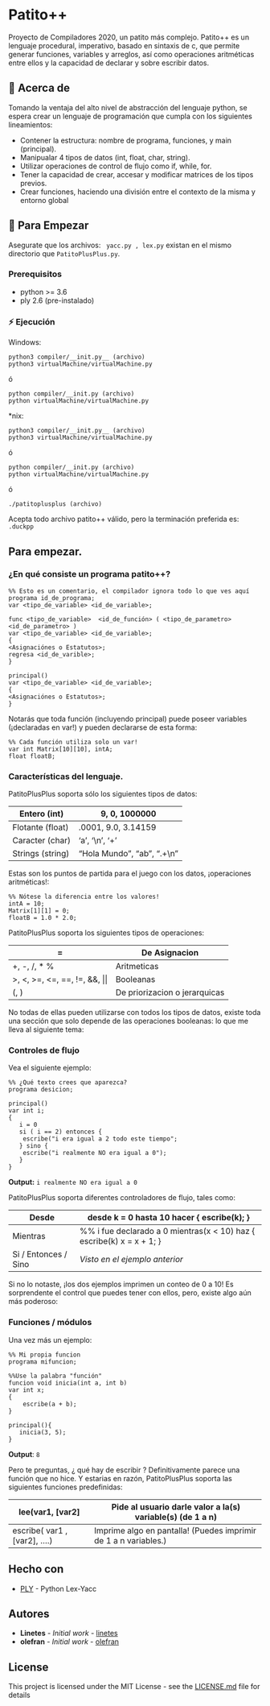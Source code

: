 # Patito++

Proyecto de Compiladores 2020, un patito más complejo.
Patito++ es un lenguaje procedural, imperativo, basado en sintaxis de c, que permite generar funciones, variables y arreglos, así como operaciones aritméticas entre ellos y la capacidad de declarar y sobre escribir datos.

##  :beginner: Acerca de
Tomando la ventaja del alto nivel de abstracción del lenguaje python, se espera crear un lenguaje de programación que cumpla con los siguientes lineamientos:

- Contener la estructura: nombre de programa, funciones, y main (principal).
- Manipualar 4 tipos de datos (int, float, char, string).
- Utilizar operaciones de control de flujo como if, while, for.
- Tener la capacidad de crear, accesar y modificar matrices de los tipos previos.
- Crear funciones, haciendo una división entre el contexto de la misma y entorno global

## :notebook: Para Empezar

Asegurate que los archivos: ``` yacc.py , lex.py``` existan en el mismo directorio que ```PatitoPlusPlus.py```.

### Prerequisitos

* python >= 3.6
* ply 2.6 (pre-instalado)

### :zap: Ejecución

Windows:
```
python3 compiler/__init.py__ (archivo)
python3 virtualMachine/virtualMachine.py
```
ó 
```
python compiler/__init.py (archivo)
python virtualMachine/virtualMachine.py
```

\*nix:
```
python3 compiler/__init.py__ (archivo)
python3 virtualMachine/virtualMachine.py
```
ó 
```
python compiler/__init.py (archivo)
python virtualMachine/virtualMachine.py
```
ó
```
./patitoplusplus (archivo)
```

Acepta todo archivo patito++ válido, pero la terminación preferida es:  ```.duckpp```



##  Para empezar.

### ¿En qué consiste un programa patito++?

```
%% Esto es un comentario, el compilador ignora todo lo que ves aquí
programa id_de_programa;
var <tipo_de_variable> <id_de_variable>;

func <tipo_de_variable>  <id_de_función> ( <tipo_de_parametro> <id_de_parametro> )
var <tipo_de_variable> <id_de_variable>;
{
<Asignaciónes o Estatutos>;
regresa <id_de_varible>;
}

principal()
var <tipo_de_variable> <id_de_variable>;
{
<Asignaciónes o Estatutos>;
}
```

Notarás que toda función (incluyendo principal) puede poseer variables (¡declaradas en var!) y pueden declararse de esta forma:

```
%% Cada función utiliza solo un var! 
var int Matrix[10][10], intA;
float floatB;
```

### Características del lenguaje.

PatitoPlusPlus soporta sólo los siguientes tipos de datos:

| Entero (int)     | 9, 0, 1000000              |
|------------------|----------------------------|
| Flotante (float) | .0001, 9.0, 3.14159        |
| Caracter (char)  | ‘a’, ‘\n’, ‘+’             |
| Strings (string) | “Hola Mundo”, “ab”, “.+\n” |


Estas son los puntos de partida para el juego con los datos, ¡operaciones aritméticas!: 

```
%% Nótese la diferencia entre los valores!
intA = 10;
Matrix[1][1] = 0;
floatB = 1.0 * 2.0;
```

PatitoPlusPlus soporta los siguientes tipos de operaciones:

| =                              |   De Asignacion                |
|--------------------------------|--------------------------------|
| +, -, /, * %                   | Aritmeticas                    |
| >, <, >=, <=, ==, !=, &&, \|\| | Booleanas                      |
| (, )                           |  De priorizacion o jerarquicas |


No todas de ellas pueden utilizarse con todos los tipos de datos, existe toda una sección que solo depende de las operaciones booleanas: lo que me lleva al siguiente tema: 

### Controles de flujo

Vea el siguiente ejemplo:

```
%% ¿Qué texto crees que aparezca?
programa desicion;

principal()
var int i;
{
   i = 0
   si ( i == 2) entonces {
    escribe("i era igual a 2 todo este tiempo";
   } sino {
    escribe("i realmente NO era igual a 0");
   }
}
```
**Output:** ``` i realmente NO era igual a 0 ```

PatitoPlusPlus soporta diferentes controladores de flujo, tales como:

| Desde                |   desde k = 0 hasta 10 hacer { escribe(k); }                          |
|----------------------|-----------------------------------------------------------------------|
| Mientras             | %% i fue declarado a 0 mientras(x < 10) haz { escribe(k) x = x + 1; } |
| Si / Entonces / Sino | _Visto en el ejemplo anterior_                                        |

Si no lo notaste, ¡los dos ejemplos imprimen un conteo de 0  a 10! Es sorprendente el control que puedes tener con ellos, pero, existe algo aún más poderoso:

### Funciones / módulos

Una vez más un ejemplo:

```
%% Mi propia funcion
programa mifuncion;

%%Use la palabra "función"
funcion void inicia(int a, int b)
var int x;
{
    escribe(a + b);
}

principal(){
   inicia(3, 5);
}
```

**Output**: ```8```

Pero te preguntas, ¿ qué hay de escribir ? Definitivamente parece una función que no hice. Y estarias en razón, PatitoPlusPlus soporta las siguientes funciones predefinidas: 

| lee(var1, [var2]             | Pide al usuario darle valor a la(s) variable(s) (de 1 a n)      |
|------------------------------|-----------------------------------------------------------------|
| escribe(  var1 , [var2], ….) | Imprime algo en pantalla! (Puedes imprimir de 1 a n variables.) |

## Hecho con

* [PLY](https://www.dabeaz.com/ply/) - Python Lex-Yacc


## Autores

* **Linetes** - *Initial work* - [linetes](https://github.com/linetes)
* **olefran** - *Initial work* - [olefran](https://github.com/olefran)

## License

This project is licensed under the MIT License - see the [LICENSE.md](LICENSE.md) file for details
